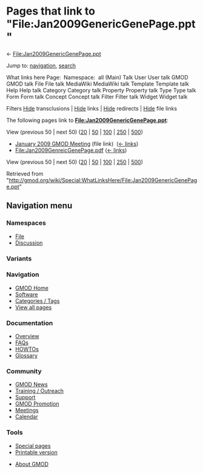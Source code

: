 <div id="mw-page-base" class="noprint">

</div>

<div id="mw-head-base" class="noprint">

</div>

<div id="content" class="mw-body" role="main">

<span id="top"></span>

<div id="mw-js-message" style="display:none;">

</div>



# <span dir="auto">Pages that link to "File:Jan2009GenericGenePage.ppt"</span>

<div id="bodyContent">

<div id="contentSub">

←
[File:Jan2009GenericGenePage.ppt](/wiki/File:Jan2009GenericGenePage.ppt "File:Jan2009GenericGenePage.ppt")

</div>

<div id="jump-to-nav" class="mw-jump">

Jump to: [navigation](#mw-navigation), [search](#p-search)

</div>

<div id="mw-content-text">

What links here Page:  Namespace:  all (Main) Talk User User talk GMOD
GMOD talk File File talk MediaWiki MediaWiki talk Template Template talk
Help Help talk Category Category talk Property Property talk Type Type
talk Form Form talk Concept Concept talk Filter Filter talk Widget
Widget talk

Filters
[Hide](/mediawiki/index.php?title=Special:WhatLinksHere/File:Jan2009GenericGenePage.ppt&hidetrans=1 "Special:WhatLinksHere/File:Jan2009GenericGenePage.ppt")
transclusions \|
[Hide](/mediawiki/index.php?title=Special:WhatLinksHere/File:Jan2009GenericGenePage.ppt&hidelinks=1 "Special:WhatLinksHere/File:Jan2009GenericGenePage.ppt")
links \|
[Hide](/mediawiki/index.php?title=Special:WhatLinksHere/File:Jan2009GenericGenePage.ppt&hideredirs=1 "Special:WhatLinksHere/File:Jan2009GenericGenePage.ppt")
redirects \|
[Hide](/mediawiki/index.php?title=Special:WhatLinksHere/File:Jan2009GenericGenePage.ppt&hideimages=1 "Special:WhatLinksHere/File:Jan2009GenericGenePage.ppt")
file links

The following pages link to
**[File:Jan2009GenericGenePage.ppt](/wiki/File:Jan2009GenericGenePage.ppt "File:Jan2009GenericGenePage.ppt")**:

View (previous 50 \| next 50)
([20](/mediawiki/index.php?title=Special:WhatLinksHere/File:Jan2009GenericGenePage.ppt&limit=20 "Special:WhatLinksHere/File:Jan2009GenericGenePage.ppt")
\|
[50](/mediawiki/index.php?title=Special:WhatLinksHere/File:Jan2009GenericGenePage.ppt&limit=50 "Special:WhatLinksHere/File:Jan2009GenericGenePage.ppt")
\|
[100](/mediawiki/index.php?title=Special:WhatLinksHere/File:Jan2009GenericGenePage.ppt&limit=100 "Special:WhatLinksHere/File:Jan2009GenericGenePage.ppt")
\|
[250](/mediawiki/index.php?title=Special:WhatLinksHere/File:Jan2009GenericGenePage.ppt&limit=250 "Special:WhatLinksHere/File:Jan2009GenericGenePage.ppt")
\|
[500](/mediawiki/index.php?title=Special:WhatLinksHere/File:Jan2009GenericGenePage.ppt&limit=500 "Special:WhatLinksHere/File:Jan2009GenericGenePage.ppt"))

- [January 2009 GMOD
  Meeting](/wiki/January_2009_GMOD_Meeting "January 2009 GMOD Meeting")
  (file link) ‎ <span class="mw-whatlinkshere-tools">([←
  links](/mediawiki/index.php?title=Special:WhatLinksHere&target=January+2009+GMOD+Meeting "Special:WhatLinksHere"))</span>
- [File:Jan2009GenreicGenePage.pdf](/wiki/File:Jan2009GenreicGenePage.pdf "File:Jan2009GenreicGenePage.pdf")
  ‎ <span class="mw-whatlinkshere-tools">([←
  links](/mediawiki/index.php?title=Special:WhatLinksHere&target=File%3AJan2009GenreicGenePage.pdf "Special:WhatLinksHere"))</span>

View (previous 50 \| next 50)
([20](/mediawiki/index.php?title=Special:WhatLinksHere/File:Jan2009GenericGenePage.ppt&limit=20 "Special:WhatLinksHere/File:Jan2009GenericGenePage.ppt")
\|
[50](/mediawiki/index.php?title=Special:WhatLinksHere/File:Jan2009GenericGenePage.ppt&limit=50 "Special:WhatLinksHere/File:Jan2009GenericGenePage.ppt")
\|
[100](/mediawiki/index.php?title=Special:WhatLinksHere/File:Jan2009GenericGenePage.ppt&limit=100 "Special:WhatLinksHere/File:Jan2009GenericGenePage.ppt")
\|
[250](/mediawiki/index.php?title=Special:WhatLinksHere/File:Jan2009GenericGenePage.ppt&limit=250 "Special:WhatLinksHere/File:Jan2009GenericGenePage.ppt")
\|
[500](/mediawiki/index.php?title=Special:WhatLinksHere/File:Jan2009GenericGenePage.ppt&limit=500 "Special:WhatLinksHere/File:Jan2009GenericGenePage.ppt"))

</div>

<div class="printfooter">

Retrieved from
"<http://gmod.org/wiki/Special:WhatLinksHere/File:Jan2009GenericGenePage.ppt>"

</div>

<div id="catlinks" class="catlinks catlinks-allhidden">

</div>

<div class="visualClear">

</div>

</div>

</div>

<div id="mw-navigation">

## Navigation menu

<div id="mw-head">



<div id="left-navigation">

<div id="p-namespaces" class="vectorTabs" role="navigation"
aria-labelledby="p-namespaces-label">

### Namespaces

- <span id="ca-nstab-image"><a href="/wiki/File:Jan2009GenericGenePage.ppt" accesskey="c"
  title="View the file page [c]">File</a></span>
- <span id="ca-talk"><a
  href="/mediawiki/index.php?title=File_talk:Jan2009GenericGenePage.ppt&amp;action=edit&amp;redlink=1"
  accesskey="t"
  title="Discussion about the content page [t]">Discussion</a></span>

</div>

<div id="p-variants" class="vectorMenu emptyPortlet" role="navigation"
aria-labelledby="p-variants-label">

### 

### Variants[](#)

<div class="menu">

</div>

</div>

</div>





</div>

</div>

</div>

<div id="mw-panel">

<div id="p-logo" role="banner">

<a href="/wiki/Main_Page"
style="background-image: url(http://gmod.org/images/GMOD-cogs.png);"
title="Visit the main page"></a>

</div>

<div id="p-Navigation" class="portal" role="navigation"
aria-labelledby="p-Navigation-label">

### Navigation

<div class="body">

- <span id="n-GMOD-Home">[GMOD Home](/wiki/Main_Page)</span>
- <span id="n-Software">[Software](/wiki/GMOD_Components)</span>
- <span id="n-Categories-.2F-Tags">[Categories /
  Tags](/wiki/Categories)</span>
- <span id="n-View-all-pages">[View all
  pages](/wiki/Special:AllPages)</span>

</div>

</div>

<div id="p-Documentation" class="portal" role="navigation"
aria-labelledby="p-Documentation-label">

### Documentation

<div class="body">

- <span id="n-Overview">[Overview](/wiki/Overview)</span>
- <span id="n-FAQs">[FAQs](/wiki/Category:FAQ)</span>
- <span id="n-HOWTOs">[HOWTOs](/wiki/Category:HOWTO)</span>
- <span id="n-Glossary">[Glossary](/wiki/Glossary)</span>

</div>

</div>

<div id="p-Community" class="portal" role="navigation"
aria-labelledby="p-Community-label">

### Community

<div class="body">

- <span id="n-GMOD-News">[GMOD News](/wiki/GMOD_News)</span>
- <span id="n-Training-.2F-Outreach">[Training /
  Outreach](/wiki/Training_and_Outreach)</span>
- <span id="n-Support">[Support](/wiki/Support)</span>
- <span id="n-GMOD-Promotion">[GMOD
  Promotion](/wiki/GMOD_Promotion)</span>
- <span id="n-Meetings">[Meetings](/wiki/Meetings)</span>
- <span id="n-Calendar">[Calendar](/wiki/Calendar)</span>

</div>

</div>

<div id="p-tb" class="portal" role="navigation"
aria-labelledby="p-tb-label">

### Tools

<div class="body">

- <span id="t-specialpages"><a href="/wiki/Special:SpecialPages" accesskey="q"
  title="A list of all special pages [q]">Special pages</a></span>
- <span id="t-print"><a
  href="/mediawiki/index.php?title=Special:WhatLinksHere/File:Jan2009GenericGenePage.ppt&amp;printable=yes"
  rel="alternate" accesskey="p"
  title="Printable version of this page [p]">Printable version</a></span>

</div>

</div>

</div>

</div>

<div id="footer" role="contentinfo">

- <span id="footer-places-about">[About
  GMOD](/wiki/GMOD:About "GMOD:About")</span>

<!-- -->






</div>
